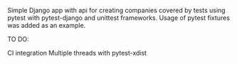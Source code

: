 Simple Django app with api for creating companies covered by tests using pytest with pytest-django and unittest frameworks.
Usage of pytest fixtures was added as an example.

TO DO: 

CI integration 
Multiple threads with pytest-xdist
